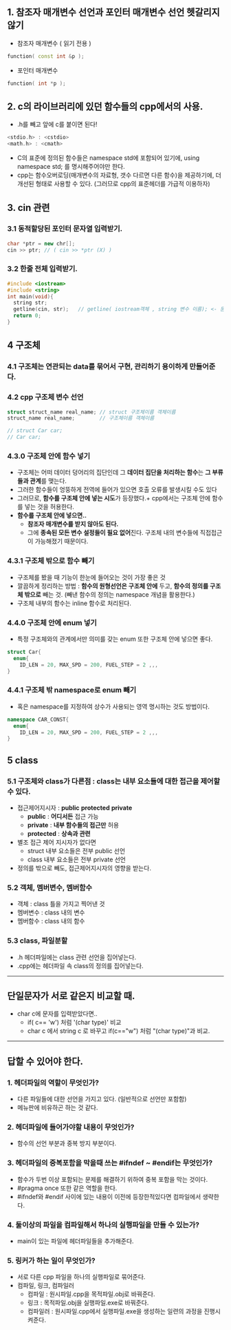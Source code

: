 ## 1. 참조자 매개변수 선언과 포인터 매개변수 선언 헷갈리지 않기
  - 참조자 매개변수 ( 읽기 전용 )
```cpp
function( const int &p );
```  
  - 포인터 매개변수
```cpp
function( int *p );
```

## 2. c의 라이브러리에 있던 함수들의 cpp에서의 사용.
   - .h를 빼고 앞에 c를 붙이면 된다!
```cpp   
<stdio.h> : <cstdio>
<math.h> : <cmath>
```   
   - C의 표준에 정의된 함수들은 namespace std에 포함되어 있기에, using namespace std; 를 명시해주어야만 한다.
   - cpp는 함수오버로딩(매개변수의 자료형, 갯수 다르면 다른 함수)을 제공하기에, 더 개선된 형태로 사용할 수 있다. (그러므로 cpp의 표준헤더를 가급적 이용하자)

## 3. cin 관련

### 3.1 동적할당된 포인터 문자열 입력받기.
```cpp
char *ptr = new chr[];
cin >> ptr; // ( cin >> *ptr (X) )
```

### 3.2 한줄 전체 입력받기.
```cpp
#include <iostream>
#include <string>
int main(void){
  string str;
  getline(cin, str);   // getline( iostream객체 , string 변수 이름); <- 문자열 공백 포함받기.
  return 0;
}
```

## 4 구조체

### 4.1 구조체는 연관되는 data를 묶어서 구현, 관리하기 용이하게 만들어준다.

### 4.2 cpp 구조체 변수 선언
```cpp
struct struct_name real_name; // struct 구조체이름 객체이름
struct_name real_name;        // 구조체이름 객체이름

// struct Car car;
// Car car;
```

### 4.3.0 구조체 안에 함수 넣기
  - 구조체는 어떠 데이터 덩어리의 집단인데 그 **데이터 집단을 처리하는 함수**는 **그 부류들과 관계**를 맺는다. 
  - 그러한 함수들이 엉뚱하게 전역에 들어가 있으면 호출 오류를 발생시킬 수도 있다
  - 그러므로, **함수를 구조체 안에 넣는 시도**가 등장했다.+ cpp에서는 구조체 안에 함수를 넣는 것을 허용한다.
  - **함수를 구조체 안에 넣으면..**
    - **참조자 매개변수를 받지 않아도 된다.**
    - 그에 **종속된 모든 변수 설정들이 필요 없어**진다. 구조체 내의 변수들에 직접접근이 가능해졌기 때문이다.

### 4.3.1 구조체 밖으로 함수 빼기
  - 구조체를 봤을 때 기능이 한눈에 들어오는 것이 가장 좋은 것
  - 깔끔하게 정리하는 방법 : **함수의 원형선언은 구조체 안에** 두고, **함수의 정의를 구조체 밖으로** 빼는 것. (빼낸 함수의 정의는 namespace 개념을 활용한다.) 
  - 구조체 내부의 함수는 inline 함수로 처리된다.

### 4.4.0 구조체 안에 enum 넣기
  - 특정 구조체와의 관계에서만 의미를 갖는 enum 또한 구조체 안에 넣으면 좋다.
```cpp
struct Car{
  enum{
    ID_LEN = 20, MAX_SPD = 200, FUEL_STEP = 2 ,,,
}
```

### 4.4.1 구조체 밖 namespace로 enum 빼기
  - 혹은 namespace를 지정하여 상수가 사용되는 영역 명시하는 것도 방법이다.
```cpp
namespace CAR_CONST{
  enum{
    ID_LEN = 20, MAX_SPD = 200, FUEL_STEP = 2 ,,,
}
```

## 5 class

### 5.1 구조체와 class가 다른점 : class는 내부 요소들에 대한 접근을 제어할 수 있다.
  - 접근제어지시자 : **public** **protected** **private**
    - **public** : **어디서든** 접근 가능
    - **private** : **내부 함수들의 접근만** 허용
    - **protected** : **상속과 관련**
  - 별조 접근 제어 지시자가 없다면
    - struct 내부 요소들은 전부 public 선언
    - class 내부 요소들은 전부 private 선언
  - 정의를 밖으로 빼도, 접근제어지시자의 영향을 받는다.

### 5.2 객체, 멤버변수, 멤버함수
  - 객체 : class 틀을 가지고 찍어낸 것
  - 멤버변수 : class 내의 변수
  - 멤버함수 : class 내의 함수

### 5.3 class, 파일분할
  - .h 헤더파일에는 class 관련 선언을 집어넣는다.
  - .cpp에는 헤더파일 속 class의 정의를 집어넣는다.

---------------------------------------------------------------------------

## 단일문자가 서로 같은지 비교할 때.
 - char c에 문자를 입력받았다면..
   - if( c== 'w') 처럼 '(char type)' 비교
   - char c 에서 string c 로 바꾸고 if(c=="w") 처럼 "(char type)"과 비교.


---------------------------------------------------------------------------

## 답할 수 있어야 한다.

### 1. 헤더파일의 역할이 무엇인가?
  - 다른 파일들에 대한 선언을 가지고 있다.
    (일반적으로 선언만 포함함)
  - 메뉴판에 비유하곤 하는 것 같다.
  
### 2. 헤더파일에 들어가야할 내용이 무엇인가?
  - 함수의 선언 부분과 중복 방지 부분이다.
  
### 3. 헤더파일의 중복포함을 막을때 쓰는 #ifndef ~ #endif는 무엇인가?
  - 함수가 두번 이상 포함되는 문제를 해결하기 위하여 중복 포함을 막는 것이다.
  - #pragma once 또한 같은 역할을 한다.
  - #ifndef와 #endif 사이에 있는 내용이 이전에 등장한적있다면 컴파일에서 생략한다.

### 4. 둘이상의 파일을 컴파일해서 하나의 실행파일을 만들 수 있는가?
  - main이 있는 파일에 헤더파일들을 추가해준다.
  
### 5. 링커가 하는 일이 무엇인가?
  - 서로 다른 cpp 파일을 하나의 실행파일로 묶어준다.
  - 컴파일, 링크, 컴파일러
     - 컴파일 : 원시파일.cpp을 목적파일.obj로 바꿔준다.
     - 링크 : 목적파일.obj을 실행파일.exe로 바꿔준다. 
     - 컴파일러 : 원시파일.cpp에서 실행파일.exe을 생성하는 일련의 과정을 진행시켜준다.
    
